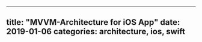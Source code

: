 
---
title: "MVVM-Architecture for iOS App"
date: 2019-01-06
categories: architecture, ios, swift
---
